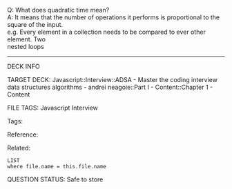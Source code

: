 Q: What does quadratic time mean?  
A: It means that the number of operations it performs is proportional to the square of the input.  
e.g. Every element in a collection needs to be compared to ever other element. Two  
nested loops


---

DECK INFO

TARGET DECK: Javascript::Interview::ADSA - Master the coding interview data structures algorithms - andrei neagoie::Part I - Content::Chapter 1 - Content

FILE TAGS: Javascript Interview

Tags:

Reference:

Related:

```dataview
LIST
where file.name = this.file.name
```

QUESTION STATUS: Safe to store